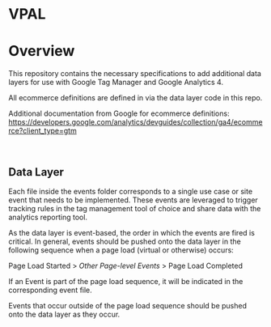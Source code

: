 # VPAL

<h1 id="overview"><strong>Overview</strong></h1>
<p>This repository contains the necessary specifications to add additional data layers for use with Google Tag Manager and Google Analytics 4.</p>
<p>All ecommerce definitions are defined in via the data layer code in this repo.</p>
<p>Additional documentation from Google for ecommerce definitions: <a href="https://developers.google.com/analytics/devguides/collection/ga4/ecommerce?client_type=gtm">https://developers.google.com/analytics/devguides/collection/ga4/ecommerce?client_type=gtm</a></p>
<p>&nbsp;</p>
<h2 id="data-layer">Data Layer</h2>
<p>Each file inside the events folder corresponds to a single use case or site event that needs to be implemented. These events are leveraged to trigger tracking rules in the tag management tool of choice and share data with the analytics reporting tool.</p>
<p>As the data layer is event-based, the order in which the events are fired is critical. In general, events should be pushed onto the data layer in the following sequence when a page load (virtual or otherwise) occurs:</p>
<p>Page Load Started &gt; <em>Other Page-level Events</em> &gt; Page Load Completed</p>
<p>If an Event is part of the page load sequence, it will be indicated in the corresponding event file.</p>
<p>Events that occur outside of the page load sequence should be pushed onto the data layer as they occur.</p>
